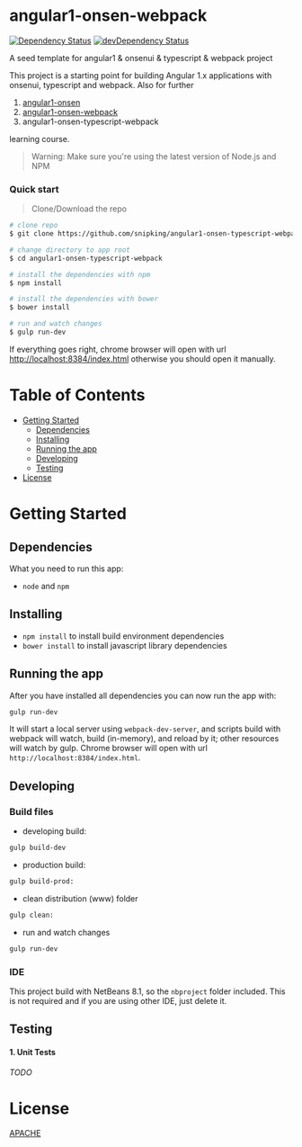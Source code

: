 # angular1-onsen-webpack

[![Dependency Status](https://david-dm.org/snipking/angular1-onsen-typescript-webpack/status.svg)](https://david-dm.org/snipking/angular1-onsen-typescript-webpack#info=dependencies) [![devDependency Status](https://david-dm.org/snipking/angular1-onsen-typescript-webpack/dev-status.svg)](https://david-dm.org/snipking/angular1-onsen-typescript-webpack#info=devDependencies)

A seed template for angular1 & onsenui & typescript & webpack project

This project is a starting point for building Angular 1.x applications with onsenui, typescript and webpack. Also for further

1. [angular1-onsen](https://github.com/snipking/angular1-onsen.git)  
2. [angular1-onsen-webpack](https://github.com/snipking/angular1-onsen-webpack.git)  
3. angular1-onsen-typescript-webpack  

learning course.

>Warning: Make sure you're using the latest version of Node.js and NPM

### Quick start

> Clone/Download the repo

```bash
# clone repo
$ git clone https://github.com/snipking/angular1-onsen-typescript-webpack.git angular1-onsen-typescript-webpack

# change directory to app root
$ cd angular1-onsen-typescript-webpack

# install the dependencies with npm
$ npm install

# install the dependencies with bower
$ bower install

# run and watch changes
$ gulp run-dev
```

If everything goes right, chrome browser will open with url [http://localhost:8384/index.html](http://localhost:8384/index.html)
otherwise you should open it manually.

# Table of Contents

* [Getting Started](#getting-started)
    * [Dependencies](#dependencies)
    * [Installing](#installing)
    * [Running the app](#running-the-app)
    * [Developing](#developing)
    * [Testing](#testing)
* [License](#license)

# Getting Started

## Dependencies

What you need to run this app:
* `node` and `npm`

## Installing

* `npm install` to install build environment dependencies
* `bower install` to install javascript library dependencies

## Running the app

After you have installed all dependencies you can now run the app with:
```bash
gulp run-dev
```

It will start a local server using `webpack-dev-server`, and scripts build with webpack will watch, build (in-memory), and reload by it; other resources will watch by gulp. Chrome browser will open with url `http://localhost:8384/index.html`.

## Developing

### Build files

* developing build:
```bash
gulp build-dev
```
* production build:
```bash
gulp build-prod:
```
* clean distribution (www) folder
```bash
gulp clean:
```
* run and watch changes
```bash
gulp run-dev
```

### IDE

This project build with NetBeans 8.1, so the `nbproject` folder included. This is not required and if you are using other IDE, just delete it.

## Testing

#### 1. Unit Tests

_TODO_

# License

[APACHE](/LICENSE)
